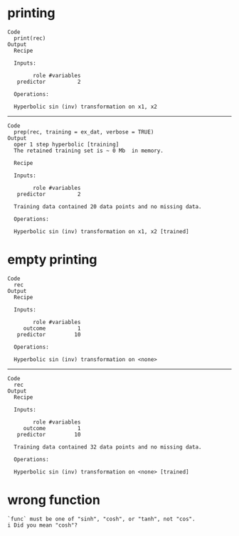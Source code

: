 # printing

    Code
      print(rec)
    Output
      Recipe
      
      Inputs:
      
            role #variables
       predictor          2
      
      Operations:
      
      Hyperbolic sin (inv) transformation on x1, x2

---

    Code
      prep(rec, training = ex_dat, verbose = TRUE)
    Output
      oper 1 step hyperbolic [training] 
      The retained training set is ~ 0 Mb  in memory.
      
      Recipe
      
      Inputs:
      
            role #variables
       predictor          2
      
      Training data contained 20 data points and no missing data.
      
      Operations:
      
      Hyperbolic sin (inv) transformation on x1, x2 [trained]

# empty printing

    Code
      rec
    Output
      Recipe
      
      Inputs:
      
            role #variables
         outcome          1
       predictor         10
      
      Operations:
      
      Hyperbolic sin (inv) transformation on <none>

---

    Code
      rec
    Output
      Recipe
      
      Inputs:
      
            role #variables
         outcome          1
       predictor         10
      
      Training data contained 32 data points and no missing data.
      
      Operations:
      
      Hyperbolic sin (inv) transformation on <none> [trained]

# wrong function

    `func` must be one of "sinh", "cosh", or "tanh", not "cos".
    i Did you mean "cosh"?

